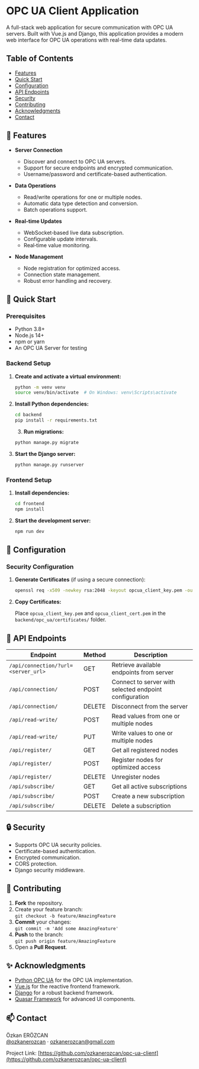 # OPC UA Client Application

A full-stack web application for secure communication with OPC UA servers. Built with Vue.js and Django, this application provides a modern web interface for OPC UA operations with real-time data updates.

## Table of Contents

- [Features](#features)
- [Quick Start](#quick-start)
- [Configuration](#configuration)
- [API Endpoints](#api-endpoints)
- [Security](#security)
- [Contributing](#contributing)
- [Acknowledgments](#acknowledgments)
- [Contact](#contact)

## 🌟 Features

- **Server Connection**
  - Discover and connect to OPC UA servers.
  - Support for secure endpoints and encrypted communication.
  - Username/password and certificate-based authentication.

- **Data Operations**
  - Read/write operations for one or multiple nodes.
  - Automatic data type detection and conversion.
  - Batch operations support.

- **Real-time Updates**
  - WebSocket‑based live data subscription.
  - Configurable update intervals.
  - Real‑time value monitoring.

- **Node Management**
  - Node registration for optimized access.
  - Connection state management.
  - Robust error handling and recovery.

## 🚀 Quick Start

### Prerequisites

- Python 3.8+  
- Node.js 14+  
- npm or yarn  
- An OPC UA Server for testing

### Backend Setup

1. **Create and activate a virtual environment:**

    ```bash
    python -m venv venv
    source venv/bin/activate  # On Windows: venv\Scripts\activate
    ```

2. **Install Python dependencies:**

    ```bash
    cd backend
    pip install -r requirements.txt
    ```

    3. **Run migrations:**

    ```bash
    python manage.py migrate
    ```

4. **Start the Django server:**

    ```bash
    python manage.py runserver
    ```

### Frontend Setup

1. **Install dependencies:**

    ```bash
    cd frontend
    npm install
    ```

2. **Start the development server:**

    ```bash
    npm run dev
    ```

## 🔧 Configuration

### Security Configuration

1. **Generate Certificates** (if using a secure connection):

    ```bash
    openssl req -x509 -newkey rsa:2048 -keyout opcua_client_key.pem -out opcua_client_cert.pem -days 365 -config openssl.conf -nodes
    ```

2. **Copy Certificates:**

   Place `opcua_client_key.pem` and `opcua_client_cert.pem` in the `backend/opc_ua/certificates/` folder.

## 📡 API Endpoints

| **Endpoint** | **Method** | **Description** |
|--------------|------------|-----------------|
| `/api/connection/?url=<server_url>` | GET | Retrieve available endpoints from server |
| `/api/connection/` | POST | Connect to server with selected endpoint configuration |
| `/api/connection/` | DELETE | Disconnect from the server |
| `/api/read-write/` | POST | Read values from one or multiple nodes |
| `/api/read-write/` | PUT  | Write values to one or multiple nodes |
| `/api/register/` | GET  | Get all registered nodes |
| `/api/register/` | POST | Register nodes for optimized access |
| `/api/register/` | DELETE | Unregister nodes |
| `/api/subscribe/` | GET  | Get all active subscriptions |
| `/api/subscribe/` | POST | Create a new subscription |
| `/api/subscribe/` | DELETE | Delete a subscription |

## 🔒 Security

- Supports OPC UA security policies.
- Certificate-based authentication.
- Encrypted communication.
- CORS protection.
- Django security middleware.

## 🤝 Contributing

1. **Fork** the repository.
2. Create your feature branch:  
   `git checkout -b feature/AmazingFeature`
3. **Commit** your changes:  
   `git commit -m 'Add some AmazingFeature'`
4. **Push** to the branch:  
   `git push origin feature/AmazingFeature`
5. Open a **Pull Request**.

## ✨ Acknowledgments

- [Python OPC UA](https://python-opcua.readthedocs.io/) for the OPC UA implementation.
- [Vue.js](https://vuejs.org/) for the reactive frontend framework.
- [Django](https://www.djangoproject.com/) for a robust backend framework.
- [Quasar Framework](https://quasar.dev/) for advanced UI components.

## 📫 Contact

Özkan ERÖZCAN  
[@ozkanerozcan](https://github.com/ozkanerozcan) · ozkanerozcan@gmail.com

Project Link: [https://github.com/ozkanerozcan/opc-ua-client](https://github.com/ozkanerozcan/opc-ua-client)
